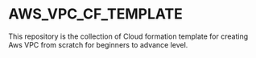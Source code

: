 # AWS_VPC_CF_TEMPLATE
This repository is the collection of Cloud formation template for creating Aws VPC from scratch for beginners to advance level. 
